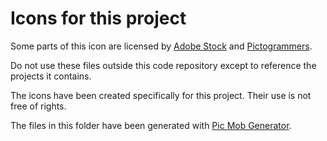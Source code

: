 # Icons for this project

Some parts of this icon are licensed by [Adobe Stock](https://vasur.fr/adobestock) and [Pictogrammers](https://pictogrammers.com/).

Do not use these files outside this code repository except to reference the projects it contains.

The icons have been created specifically for this project. Their use is not free of rights.

The files in this folder have been generated with [Pic Mob Generator](https://picmobgenerator.olfsoftware.fr).
